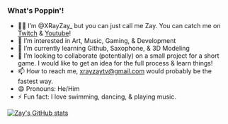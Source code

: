 ### What's Poppin'!
- ✊🏼 I’m @XRayZay_ but you can just call me Zay. You can catch me on [Twitch](https://www.twitch.tv/xrayzay_) & [Youtube](https://www.youtube.com/@XRayZay1)!
- 👀 I’m interested in Art, Music, Gaming, & Development
- 🌱 I’m currently learning Github, Saxophone, & 3D Modeling
- 💞️ I’m looking to collaborate (potentially) on a small project for a short game. I would like to get an idea for the full process & learn things!
- 📫 How to reach me, xrayzaytv@gmail.com would probably be the fastest way.
- 😄 Pronouns: He/Him
- ⚡ Fun fact: I love swimming, dancing, & playing music. 

<!---https://github.com/anuraghazra/github-readme-stats--->
[![Zay's GitHub stats](https://github-readme-stats.vercel.app/api?username=XRayZay1&show_icons=true&theme=dark)](https://github.com/anuraghazra/github-readme-stats)

<!-- YouTube video cards from https://github.com/DenverCoder1/github-readme-youtube-cards -->
<!-- BEGIN YOUTUBE-CARDS -->
<!-- END YOUTUBE-CARDS -->

<!---
XRayZay1/XRayZay1 is a ✨ special ✨ repository because its `README.md` (this file) appears on your GitHub profile.
You can click the Preview link to take a look at your changes.
--->
